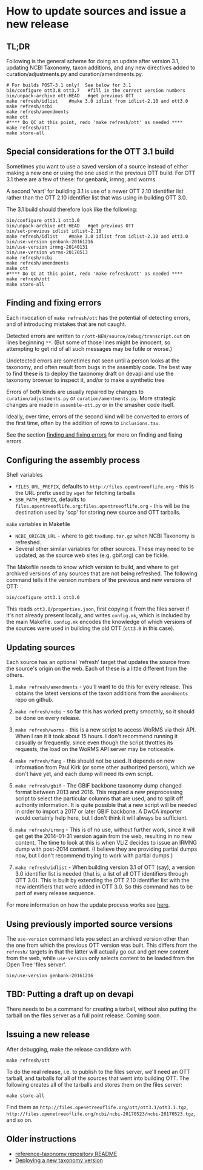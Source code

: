 # How to update sources and issue a new release

## TL;DR

Following is the general scheme for doing an update after version 3.1,
updating NCBI Taxonomy, taxon additions, and any new directives added
to curation/adjustments.py and curation/amendments.py.

    # For builds POST-3.1 only!  See below for 3.1
    bin/configure ott3.8 ott3.7   #fill in the correct version numbers
    bin/unpack-archive ott-HEAD   #get previous OTT
    make refresh/idlist    #make 3.0 idlist from idlist-2.10 and ott3.0
    make refresh/ncbi
    make refresh/amendments
    make ott
    #**** Do QC at this point, redo 'make refresh/ott' as needed ****
    make refresh/ott
    make store-all

## Special considerations for the OTT 3.1 build

Sometimes you want to use a saved version of a source instead of
either making a new one or using the one used in the previous OTT
build.  For OTT 3.1 there are a few of these: for genbank, irmng, and
worms.

A second 'wart' for building 3.1 is use of a newer OTT 2.10 identifier
list rather than the OTT 2.10 identifier list that was using in
building OTT 3.0.

The 3.1 build should therefore look like the following:

    bin/configure ott3.1 ott3.0
    bin/unpack-archive ott-HEAD   #get previous OTT
    bin/set-previous idlist idlist-2.10
    make refresh/idlist    #make 3.0 idlist from idlist-2.10 and ott3.0
    bin/use-version genbank-20161216
    bin/use-version irmng-20140131
    bin/use-version worms-20170513
    make refresh/ncbi
    make refresh/amendments
    make ott
    #**** Do QC at this point, redo 'make refresh/ott' as needed ****
    make refresh/ott
    make store-all

## Finding and fixing errors

Each invocation of `make refresh/ott` has the potential of detecting
errors, and of introducing mistakes that are not caught.

Detected errors are written to `r/ott-NEW/source/debug/transcript.out` on lines
beginning `**`.  (But some of those lines might be innocent, so
attempting to get rid of all such messages may be futile or worse.)

Undetected errors are sometimes not seen until a person looks at the
taxonomy, and often result from bugs in the assembly code.  The best
way to find these is to deploy the taxonomy draft on devapi and use
the taxonomy browser to inspect it, and/or to make a synthetic tree

Errors of both kinds are usually repaired by changes to
`curation/adjustments.py` or `curation/amentments.py`.  More strategic
changes are made in `assemble-ott.py` or in the smasher code itself.

Ideally, over time, errors of the second kind will be converted to
errors of the first time, often by the addition of rows to
`inclusions.tsv`.

See the section [finding and fixing errors](qc.md) for more on finding
and fixing errors.

## Configuring the assembly process

Shell variables

* `FILES_URL_PREFIX`, defaults to `http://files.opentreeoflife.org` -
  this is the URL prefix used by `wget` for fetching tarballs
* `SSH_PATH_PREFIX`, defaults to
  `files.opentreeoflife.org:files.opentreeoflife.org` - this will be
  the destination used by 'scp' for storing new source and OTT tarballs.

`make` variables in Makefile

* `NCBI_ORIGIN_URL` - where to get `taxdump.tar.gz` when NCBI
  Taxonomy is refreshed.
* Several other similar variables for other sources.  These may need
  to be updated, as the source web sites (e.g. gbif.org) can be
  fickle.

The Makefile needs to know which version to build, and where to get
archived versions of any sources that are not being refreshed.  The
following command tells it the version numbers of the previous and new
versions of OTT:

    bin/configure ott3.1 ott3.0

This reads `ott3.0/properties.json`, first copying it from the files
server if it's not already present locally, and writes `config.mk`,
which is included by the main Makefile.  `config.mk` encodes the
knowledge of which versions of the sources were used in building the
old OTT (`ott3.0` in this case).


## Updating sources

Each source has an optional 'refresh' target that updates the source
from the source's origin on the web.  Each of these is a little
different from the others.

1. `make refresh/amendments` - you'll want to do this for every
   release.  This obtains the latest versions of the taxon additions
   from the `amendments` repo on github.

1. `make refresh/ncbi` - so far this has worked pretty smoothly, so it
   should be done on every release.

1. `make refresh/worms` - this is a new script to access WoRMS via
   their API.  When I ran it it took about 15 hours.  I don't
   recommend running it casually or frequently, since even though the
   script throttles its requests, the load on the WoRMS API server may
   be noticeable.

1. `make refresh/fung` - this should not be used.  It depends on new
   information from Paul Kirk (or some other authorized person), which
   we don't have yet, and
   each dump will need its own script.

1. `make refresh/gbif` - The GBIF backbone taxonomy dump changed
   format between 2013 and 2016.  This required a new preprocessing
   script to select the particular columns that are used, and to split
   off authority information.  It is quite possible that a new script
   will be needed in order to import a 2017 or later GBIF backbone.  A
   DwCA importer would certainly help here, but I don't think it will
   always be sufficient.

1. `make refresh/irmng` - This is of no use, without further work,
   since it will get get the 2014-01-31 version again from the web,
   resulting in no new content.  The time to look at this is when VLIZ
   decides to issue an IRMNG dump with post-2014 content.  (I believe
   they are providing partial dumps now, but I don't recommend trying
   to work with partial dumps.)

1. `make refresh/idlist` - When building version 3.1 of OTT (say), a
   version 3.0 identifier list is needed (that is, a list of all OTT
   identifiers through OTT 3.0).  This is built by extending the OTT
   2.10 identifier list with the new identifiers that were added in
   OTT 3.0.  So this command has to be part of every release sequence.

For more information on how the update process works see
[here](build-system.md).

## Using previously imported source versions

The `use-version` command lets you select an archived version other
than the one from which the previous OTT version was built.  This
differs from the `refresh/` targets in that the latter will actually
go out and get new content from the web, while `use-version` only
selects content to be loaded from the Open Tree 'files server'.

    bin/use-version genbank-20161216

## TBD: Putting a draft up on devapi

There needs to be a command for creating a tarball, without also
putting the tarball on the files server as a full point release.
Coming soon.


## Issuing a new release

After debugging, make the release candidate with

    make refresh/ott

To do the real release, i.e. to publish to the files server, we'll
need an OTT tarball, and tarballs for all of the sources that went
into building OTT.  The following creates all of the tarballs and
stores them on the files server:

    make store-all

Find them as `http://files.openetreeoflife.org/ott/ott3.1/ott3.1.tgz`,
`http://files.openetreeoflife.org/ncbi/ncbi-20170523/ncbi-20170523.tgz`,
and so on.


## Older instructions

* [reference-taxonomy repository README](../README.md)
* [Deploying a new taxonomy version](https://github.com/OpenTreeOfLife/germinator/wiki/Deploying-a-new-taxonomy-version)
